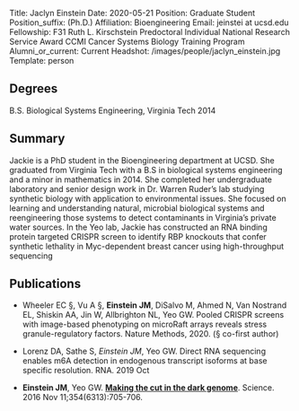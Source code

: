 Title: Jaclyn Einstein
Date: 2020-05-21
Position: Graduate Student
Position_suffix: (Ph.D.)
Affiliation: Bioengineering
Email: jeinstei at ucsd.edu
Fellowship: F31 Ruth L. Kirschstein Predoctoral Individual National Research Service Award 
CCMI Cancer Systems Biology Training Program
Alumni_or_current: Current
Headshot: /images/people/jaclyn_einstein.jpg
Template: person
<!-- Status: draft -->

## Degrees

B.S. Biological Systems Engineering, Virginia Tech 2014

## Summary

Jackie is a PhD student in the Bioengineering department at UCSD. She graduated from Virginia Tech with a B.S in biological systems engineering and a minor in mathematics in 2014. She completed her undergraduate laboratory and senior design work in Dr. Warren Ruder’s lab studying synthetic biology with application to environmental issues. She focused on learning and understanding natural, microbial biological systems and reengineering those systems to detect contaminants in Virginia’s private water sources. In the Yeo lab, Jackie has constructed an RNA binding protein targeted CRISPR screen to identify RBP knockouts that confer synthetic lethality in Myc-dependent breast cancer using high-throughput sequencing



## Publications

* Wheeler EC §, Vu A §, **Einstein JM**, DiSalvo M, Ahmed N, Van Nostrand EL, Shiskin AA, Jin W, Allbrighton NL, Yeo GW. Pooled CRISPR screens with image-based phenotyping on microRaft arrays reveals stress granule-regulatory factors. Nature Methods, 2020. (§ co-first author)

* Lorenz DA, Sathe S, *Einstein JM*, Yeo GW. Direct RNA sequencing enables m6A detection in endogenous transcript isoforms at base specific resolution. RNA. 2019 Oct 

* **Einstein JM**, Yeo GW. [**Making the cut in the dark genome**](/papers/2016/Jaclyn_Science_2016.pdf). Science. 2016 Nov 11;354(6313):705-706. 
